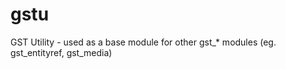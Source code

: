 gstu
====

GST Utility - used as a base module for other gst_* modules (eg. gst_entityref, gst_media)